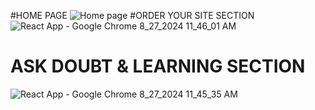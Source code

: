 #HOME PAGE
![Home page](https://github.com/user-attachments/assets/aec0e977-ab9b-4c4e-820b-095048f7db72)
#ORDER YOUR SITE SECTION
![React App - Google Chrome 8_27_2024 11_46_01 AM](https://github.com/user-attachments/assets/170c6d20-4f1b-45df-9cef-6c7c66ba4855)
# ASK DOUBT & LEARNING SECTION
![React App - Google Chrome 8_27_2024 11_45_35 AM](https://github.com/user-attachments/assets/5cf8ee34-eda0-4e5a-97e2-de7631646163)


